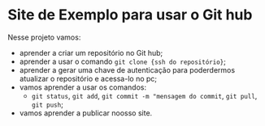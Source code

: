# Site de Exemplo para usar o Git hub

Nesse projeto vamos:
* aprender a criar um repositório no Git hub;
* aprender a usar o comando `git clone {ssh do repositório}`;
* aprender a  gerar uma chave de autenticação para poderdermos atualizar o repositório e acessa-lo no pc;
* vamos aprender a usar os comandos:
  * `git status`, `git add`, `git commit -m "mensagem do commit`, `git pull`, `git push`;
* vamos aprender a publicar noosso site.
